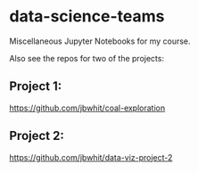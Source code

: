 # data-science-teams
Miscellaneous Jupyter Notebooks for my course.

Also see the repos for two of the projects: 

## Project 1: 

https://github.com/jbwhit/coal-exploration

## Project 2: 

https://github.com/jbwhit/data-viz-project-2

